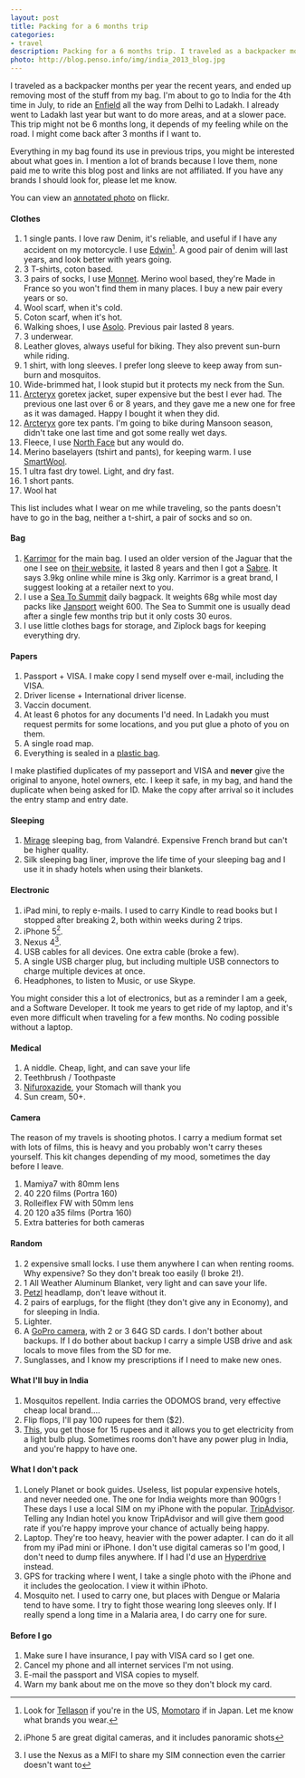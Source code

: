 ```yaml
--- 
layout: post
title: Packing for a 6 months trip
categories: 
- travel
description: Packing for a 6 months trip. I traveled as a backpacker months per years the recent years, and ended up removing most of the stuff from my bag. This is what I pack.
photo: http://blog.penso.info/img/india_2013_blog.jpg
---
```


I traveled as a backpacker months per year the recent years, and ended up
removing most of the stuff from my bag. I'm about to go to India for the 4th
time in July, to ride an [Enfield](http://royalenfield.com/) all the way from
Delhi to Ladakh. I already went to Ladakh last year but want to do more areas,
and at a slower pace. This trip might not be 6 months long, it depends of my
feeling while on the road. I might come back after 3 months if I want to.

Everything in my bag found its use in previous trips, you might be interested
about what goes in. I mention a lot of brands because I love them, none paid me
to write this blog post and links are not affiliated. If you have any brands I
should look for, please let me know.

You can view an [annotated
photo](http://www.flickr.com/photos/penso/9056928803/) on flickr.

#### Clothes

1. 1 single pants. I love raw Denim, it's reliable, and useful if I have any
	accident on my motorcycle. I use [Edwin](http://www.edwin-europe.com/)[^1]. A
	good pair of denim will last years, and look better with years going.
2. 3 T-shirts, coton based.
3. 3 pairs of socks, I use [Monnet](http://www.monnet-sports.com/). Merino wool
	based, they're Made in France so you won't find them in many places. I buy a
	new pair every years or so.
4. Wool scarf, when it's cold.
5. Coton scarf, when it's hot.
6. Walking shoes, I use [Asolo](http://www.asolo.com/). Previous pair lasted 8 years.
7. 3 underwear.
8. Leather gloves, always useful for biking. They also prevent sun-burn while
	riding.
9. 1 shirt, with long sleeves. I prefer long sleeve to keep away from
	sun-burn and mosquitos.
10. Wide-brimmed hat, I look stupid but it protects my neck from the Sun.
11. [Arcteryx](http://www.arcteryx.com/) goretex jacket, super expensive but
	the best I ever had. The previous one last over 6 or 8 years, and they gave
	me a new one for free as it was damaged. Happy I bought it when they did.
12. [Arcteryx](http://www.arcteryx.com/) gore tex pants. I'm going to
	bike during Mansoon season, didn't take one last time and got some really wet
	days.
13. Fleece, I use [North Face](http://www.northface.com) but any would do.
14. Merino baselayers (tshirt and pants), for keeping warm. I use
	[SmartWool](http://www.smartwool.com/).
15. 1 ultra fast dry towel. Light, and dry fast.
16. 1 short pants.
17. Wool hat

This list includes what I wear on me while traveling, so the pants doesn't have
to go in the bag, neither a t-shirt, a pair of socks and so on.

#### Bag

1. [Karrimor](http://www.karrimor.com/) for the main bag. I used an older
version of the Jaguar that the one I see on [their
website](http://www.karrimor.com/rucsacs/backpacking-collection/jaguar-55-75-black-pewter.html),
it lasted 8 years and then I got a
[Sabre](http://www.karrimorsf.com/sabre/item/66-sabre-60-100-plce.html). It says 
3.9kg online while mine is 3kg only. Karrimor is a great brand, I suggest
looking at a retailer next to you.
2. I use a [Sea To Summit](http://www.seatosummit.com/products/display/86)
daily bagpack. It weights 68g while most day packs like
[Jansport](http://www.jansport.com/js_product_detail.php?cid=2003&pid=TUJ0E)
weight 600. The Sea to Summit one is usually dead after a single few months
trip but it only costs 30 euros.
3. I use little clothes bags for storage, and Ziplock bags for keeping
everything dry.

#### Papers

1. Passport + VISA. I make copy I send myself over e-mail, including the VISA.
2. Driver license + International driver license.
3. Vaccin document.
4. At least 6 photos for any documents I'd need. In Ladakh you must request
permits for some locations, and you put glue a photo of you on them.
4. A single road map.
5. Everything is sealed in a [plastic bag](http://www.ziploc.com/Pages/Default.aspx).

I make plastified duplicates of my passeport and VISA and **never** give the
original to anyone, hotel owners, etc. I keep it safe, in my bag, and hand
the duplicate when being asked for ID. Make the copy after arrival so it
includes the entry stamp and entry date.

#### Sleeping

1. [Mirage](http://fr.valandre.com/Sacs_de_couchage_et_Equipements/Sacs_de_couchage/mirage.html)
sleeping bag, from Valandré. Expensive French brand but can't be higher
quality.
2. Silk sleeping bag liner, improve the life time of your sleeping bag and I
use it in shady hotels when using their blankets.

#### Electronic

1. iPad mini, to reply e-mails. I used to carry Kindle to read books but I
	stopped after breaking 2, both within weeks during 2 trips.
2. iPhone 5[^2].
3. Nexus 4[^3].
4. USB cables for all devices. One extra cable (broke a few).
5. A single USB charger plug, but including multiple USB connectors to charge
	multiple devices at once.
6. Headphones, to listen to Music, or use Skype.

You might consider this a lot of electronics, but as a reminder I am a geek,
and a Software Developer. It took me years to get ride of my laptop, and it's
even more difficult when traveling for a few months. No coding possible without
a laptop.

#### Medical

1. A niddle. Cheap, light, and can save your life
2. Teethbrush / Toothpaste
3. [Nifuroxazide](http://en.wikipedia.org/wiki/Nifuroxazide), your Stomach will
	thank you
4. Sun cream, 50+.

#### Camera

The reason of my travels is shooting photos. I carry a medium format set with
lots of films, this is heavy and you probably won't carry theses yourself. This
kit changes depending of my mood, sometimes the day before I leave.

1. Mamiya7 with 80mm lens
2. 40 220 films (Portra 160)
3. Rolleiflex FW with 50mm lens
4. 20 120 a35 films (Portra 160)
5. Extra batteries for both cameras

#### Random

1. 2 expensive small locks. I use them anywhere I can when renting rooms. Why
	expensive? So they don't break too easily (I broke 2!).
2. 1 All Weather Aluminum Blanket, very light and can save your life.
3. [Petzl](http://www.petzl.com/) headlamp, don't leave without it.
4. 2 pairs of earplugs, for the flight (they don't give any in Economy), and
	for sleeping in India.
5. Lighter.
6. A [GoPro camera](http://gopro.com/), with 2 or 3 64G SD cards. I don't
	bother about backups. If I do bother about backup I carry a simple USB drive
	and ask locals to move files from the SD for me.
7. Sunglasses, and I know my prescriptions if I need to make new ones.

#### What I'll buy in India 

1. Mosquitos repellent. India carries the ODOMOS brand, very effective cheap
	local brand....
2. Flip flops, I'll pay 100 rupees for them ($2).
3. [This](http://instagram.com/p/NdiZMduS4E/), you get those for 15 rupees and
	it allows you to get electricity from a light bulb plug. Sometimes rooms
	don't have any power plug in India, and you're happy to have one.

#### What I don't pack

1. Lonely Planet or book guides. Useless, list popular expensive hotels, and
	never needed one. The one for India weights more than 900grs ! These days I
	use a local SIM on my iPhone with the popular.
	[TripAdvisor](http://www.tripadvisor.com/). Telling any Indian hotel you know
	TripAdvisor and will give them good rate if you're happy improve your chance
	of actually being happy.
2. Laptop. They're too heavy, heavier with the power adapter. I can do it all
	from my iPad mini or iPhone. I don't use digital cameras so I'm good, I don't
	need to dump files anywhere. If I had I'd use
	an [Hyperdrive](http://www.hypershop.com/category-s/133.htm) instead.
3. GPS for tracking where I went, I take a single photo with the iPhone and it
	includes the geolocation. I view it within iPhoto.
4. Mosquito net. I used to carry one, but places with Dengue or Malaria tend to
	have some. I try to fight those wearing long sleeves only. If I really spend
	a long time in a Malaria area, I do carry one for sure.

#### Before I go

1. Make sure I have insurance, I pay with VISA card so I get one.
2. Cancel my phone and all internet services I'm not using.
3. E-mail the passport and VISA copies to myself.
4. Warn my bank about me on the move so they don't block my card.

[^1]: Look for [Tellason](http://www.tellason.com/) if you're in the US, [Momotaro](http://www.okayamadenim.com/collections/momotaro-jeans) if in Japan. Let me know what brands you wear.
[^2]: iPhone 5 are great digital cameras, and it includes panoramic shots
[^3]: I use the Nexus as a MIFI to share my SIM connection even the carrier doesn't want to
